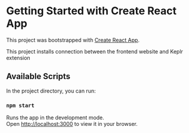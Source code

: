 # Getting Started with Create React App

This project was bootstrapped with [Create React App](https://github.com/facebook/create-react-app).

This project installs connection between the frontend website and Keplr extension
## Available Scripts

In the project directory, you can run:

### `npm start`

Runs the app in the development mode.\
Open [http://localhost:3000](http://localhost:3000) to view it in your browser.

